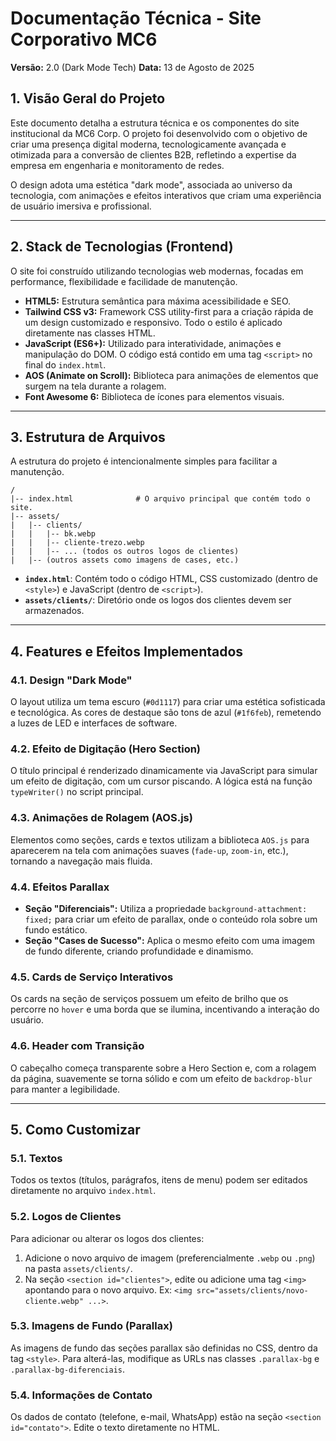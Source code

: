 # Documentação Técnica - Site Corporativo MC6

**Versão:** 2.0 (Dark Mode Tech)
**Data:** 13 de Agosto de 2025

## 1. Visão Geral do Projeto

Este documento detalha a estrutura técnica e os componentes do site institucional da MC6 Corp. O projeto foi desenvolvido com o objetivo de criar uma presença digital moderna, tecnologicamente avançada e otimizada para a conversão de clientes B2B, refletindo a expertise da empresa em engenharia e monitoramento de redes.

O design adota uma estética "dark mode", associada ao universo da tecnologia, com animações e efeitos interativos que criam uma experiência de usuário imersiva e profissional.

---

## 2. Stack de Tecnologias (Frontend)

O site foi construído utilizando tecnologias web modernas, focadas em performance, flexibilidade e facilidade de manutenção.

- **HTML5:** Estrutura semântica para máxima acessibilidade e SEO.
- **Tailwind CSS v3:** Framework CSS utility-first para a criação rápida de um design customizado e responsivo. Todo o estilo é aplicado diretamente nas classes HTML.
- **JavaScript (ES6+):** Utilizado para interatividade, animações e manipulação do DOM. O código está contido em uma tag `<script>` no final do `index.html`.
- **AOS (Animate on Scroll):** Biblioteca para animações de elementos que surgem na tela durante a rolagem.
- **Font Awesome 6:** Biblioteca de ícones para elementos visuais.

---

## 3. Estrutura de Arquivos

A estrutura do projeto é intencionalmente simples para facilitar a manutenção.

```
/
|-- index.html              # O arquivo principal que contém todo o site.
|-- assets/
|   |-- clients/
|   |   |-- bk.webp
|   |   |-- cliente-trezo.webp
|   |   |-- ... (todos os outros logos de clientes)
|   |-- (outros assets como imagens de cases, etc.)
```

- **`index.html`**: Contém todo o código HTML, CSS customizado (dentro de `<style>`) e JavaScript (dentro de `<script>`).
- **`assets/clients/`**: Diretório onde os logos dos clientes devem ser armazenados.

---

## 4. Features e Efeitos Implementados

### 4.1. Design "Dark Mode"

O layout utiliza um tema escuro (`#0d1117`) para criar uma estética sofisticada e tecnológica. As cores de destaque são tons de azul (`#1f6feb`), remetendo a luzes de LED e interfaces de software.

### 4.2. Efeito de Digitação (Hero Section)

O título principal é renderizado dinamicamente via JavaScript para simular um efeito de digitação, com um cursor piscando. A lógica está na função `typeWriter()` no script principal.

### 4.3. Animações de Rolagem (AOS.js)

Elementos como seções, cards e textos utilizam a biblioteca `AOS.js` para aparecerem na tela com animações suaves (`fade-up`, `zoom-in`, etc.), tornando a navegação mais fluida.

### 4.4. Efeitos Parallax

- **Seção "Diferenciais":** Utiliza a propriedade `background-attachment: fixed;` para criar um efeito de parallax, onde o conteúdo rola sobre um fundo estático.
- **Seção "Cases de Sucesso":** Aplica o mesmo efeito com uma imagem de fundo diferente, criando profundidade e dinamismo.

### 4.5. Cards de Serviço Interativos

Os cards na seção de serviços possuem um efeito de brilho que os percorre no `hover` e uma borda que se ilumina, incentivando a interação do usuário.

### 4.6. Header com Transição

O cabeçalho começa transparente sobre a Hero Section e, com a rolagem da página, suavemente se torna sólido e com um efeito de `backdrop-blur` para manter a legibilidade.

---

## 5. Como Customizar

### 5.1. Textos

Todos os textos (títulos, parágrafos, itens de menu) podem ser editados diretamente no arquivo `index.html`.

### 5.2. Logos de Clientes

Para adicionar ou alterar os logos dos clientes:

1.  Adicione o novo arquivo de imagem (preferencialmente `.webp` ou `.png`) na pasta `assets/clients/`.
2.  Na seção `<section id="clientes">`, edite ou adicione uma tag `<img>` apontando para o novo arquivo. Ex: `<img src="assets/clients/novo-cliente.webp" ...>`.

### 5.3. Imagens de Fundo (Parallax)

As imagens de fundo das seções parallax são definidas no CSS, dentro da tag `<style>`. Para alterá-las, modifique as URLs nas classes `.parallax-bg` e `.parallax-bg-diferenciais`.

### 5.4. Informações de Contato

Os dados de contato (telefone, e-mail, WhatsApp) estão na seção `<section id="contato">`. Edite o texto diretamente no HTML.
